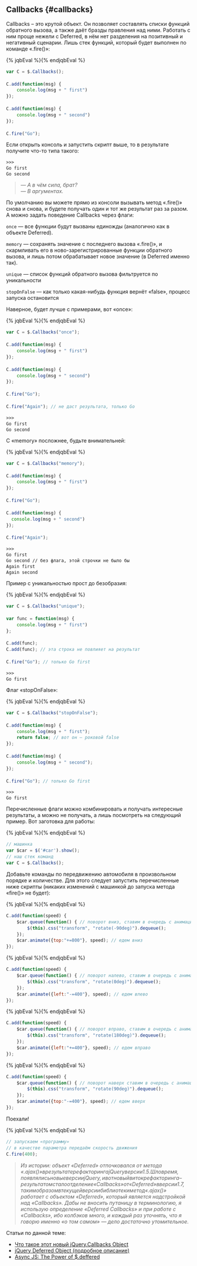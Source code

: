 ## Callbacks {#callbacks}

Callbacks – это крутой объект. Он позволяет составлять списки функций обратного вызова, а также даёт бразды правления над ними. Работать с ним проще нежели с Deferred, в нём нет разделения на позитивный и негативный сценарии. Лишь стек функций, который будет выполнен по команде «.fire()»:

{% jqbEval %}{% endjqbEval %}

```javascript
var C = $.Callbacks();

C.add(function(msg) {
    console.log(msg + " first")
});

C.add(function(msg) {
    console.log(msg + " second")
});

C.fire("Go");
```

Если открыть консоль и запустить скрипт выше, то в результате получите что-то типа такого:
```
>>>
Go first
Go second
```

> _— А в чём сила, брат?_  
> _— В аргументах._

По умолчанию вы можете прямо из консоли вызывать метод «.fire()» снова и снова, и будете получать один и тот же результат раз за разом. А можно задать поведение Callbacks через флаги:

`once` — все функции будут вызваны единожды (аналогично как в объекте Deferred).

`memory` — сохранять значение с последнего вызова «.fire()», и скармливать его в ново-зарегистрированные функции обратного вызова, и лишь потом обрабатывает новое значение (в Deferred именно так).

`unique` — список функций обратного вызова фильтруется по уникальности

`stopOnFalse` — как только какая-нибудь функция вернёт «false», процесс запуска остановится

Наверное, будет лучше с примерами, вот «once»:

{% jqbEval %}{% endjqbEval %}

```javascript
var C = $.Callbacks("once");

C.add(function(msg) {
    console.log(msg + " first")
});

C.add(function(msg) {
    console.log(msg + " second")
});

C.fire("Go");

C.fire("Again"); // не даст результата, только Go
```
```
>>>
Go first
Go second
```

C «memory» посложнее, будьте внимательней:

{% jqbEval %}{% endjqbEval %}

```javascript
var C = $.Callbacks("memory");

C.add(function(msg) {
    console.log(msg + " first")
});

C.fire("Go");

C.add(function(msg) {
  console.log(msg + " second")
});

C.fire("Again");
```
```
>>>
Go first
Go second // без флага, этой строчки не было бы
Again first
Again second
```

Пример с уникальностью прост до безобразия:

{% jqbEval %}{% endjqbEval %}

```javascript
var C = $.Callbacks("unique");

var func = function(msg) {
    console.log(msg + " first")
};

C.add(func);
C.add(func); // эта строка не повлияет на результат

C.fire("Go"); // только Go first
```

```
>>>
Go first
```

Флаг «stopOnFalse»:

{% jqbEval %}{% endjqbEval %}

```javascript
var C = $.Callbacks("stopOnFalse");

C.add(function(msg) {
    console.log(msg + " first");
    return false; // вот он – роковой false
});

C.add(function(msg) { 
    console.log(msg + " second"); 
});

C.fire("Go"); // только Go first
```

```
>>>
Go first
```

Перечисленные флаги можно комбинировать и получать интересные результаты, а можно не получать, а лишь посмотреть на следующий пример. Вот заготовка для работы:

<div style="position:relative">
<div id="car" style="position:absolute;width:200px;height:200px;top:-100px;right:24px;display:none">
<img src="../assets/img/car.svg" alt="Car"/>
</div>
</div>

{% jqbEval %}{% endjqbEval %}

```javascript
// машинка
var $car = $('#car').show();
// наш стек команд
var C = $.Callbacks();
```

Добавьте команды по передвижению автомобиля в произвольном порядке и количестве. Для этого следует запустить перечисленные ниже скрипты (никаких изменений с машинкой до запуска метода «fire()» не будет):

{% jqbEval %}{% endjqbEval %}

```javascript
C.add(function(speed) {
    $car.queue(function() { // поворот вниз, ставим в очередь с анимацией
        $(this).css("transform", "rotate(-90deg)").dequeue();
    });
    $car.animate({top:"+=800"}, speed); // едем вниз
});
```

{% jqbEval %}{% endjqbEval %}

```javascript
C.add(function(speed) {
    $car.queue(function() { // поворот налево, ставим в очередь с анимацией
        $(this).css("transform", "rotate(0deg)").dequeue();
    });
    $car.animate({left:"-=400"}, speed); // едем влево
});
```

{% jqbEval %}{% endjqbEval %}

```javascript
C.add(function(speed) {
    $car.queue(function() { // поворот вправо, ставим в очередь с анимацией
        $(this).css("transform", "rotate(180deg)").dequeue();
    });
    $car.animate({left:"+=400"}, speed); // едем вправо
});
```

{% jqbEval %}{% endjqbEval %}

```javascript
C.add(function(speed) {
    $car.queue(function() { // поворот наверх ставим в очередь с анимацией
        $(this).css("transform", "rotate(90deg)").dequeue();
    });
    $car.animate({top:"-=400"}, speed); // едем вверх
});
```

Поехали!

{% jqbEval %}{% endjqbEval %}

```javascript
// запускаем «программу»
// в качестве параметра передаём скорость движения
C.fire(400);
```

> _Из истории: объект «Deferred» отпочковался от метода «$.ajax()» в результате рефакторинга jQuery версии 1.5. Шло время, появлялись новые версии jQuery, и вот новый виток рефакторинга – результатом стало отделение «Callbacks» от «Deferred» в версии 1.7, таким образом в текущей версии библиотеки метод «$.ajax()» работает с объектом «Deferred», который является надстройкой над «Callbacks». Дабы не вносить путаницу в терминологию, я использую определение «Deferred Callbacks» и при работе с «Callbacks», ибо колбэков много, и каждый раз уточнять, что я говорю именно «о том самом» — дело достаточно утомительное._

Статьи по данной теме:

* [Что такое этот новый jQuery.Callbacks Object](http://habrahabr.ru/post/135821/)
* [jQuery Deferred Object (подробное описание)](http://habrahabr.ru/post/113073/)
* [Async JS: The Power of $.deffered](http://www.html5rocks.com/en/tutorials/async/deferred/)
